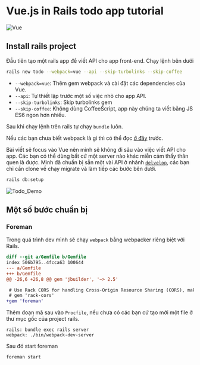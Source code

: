 # Vue.js in Rails todo app tutorial

![Vue](https://raw.githubusercontent.com/tdson/rails_vue_pratice/docs/assets/img/cover.png "The Progressive JavaScript Framework")

## Install rails project
Đầu tiên tạo một rails app để viết API cho app front-end. Chạy lệnh bên dưới
```sh
rails new todo --webpack=vue --api --skip-turbolinks --skip-coffee
```
  - `--webpack=vue`: Thêm gem webpack và cài đặt các dependencies của Vue.
  - `--api`: Tự thiết lập trước một số việc nhỏ cho app API.
  - `--skip-turbolinks`: Skip turbolinks gem
  - `--skip-coffee`: Không dùng CoffeeScript, app này chúng ta viết bằng JS ES6 ngon hơn nhiều.

Sau khi chạy lệnh trên rails tự chạy `bundle` luôn.

Nếu các bạn chưa biết webpack là gì thì có thể đọc [ở đây](#) trước.

Bài viết sẽ focus vào Vue nên mình sẽ không đi sâu vào việc viết API cho app. Các bạn có thể dùng bất cứ một server nào khác miễn cảm thấy thân quen là được. Mình đã chuẩn bị sẵn một vài API ở nhánh [`delvelop`](https://github.com/tdson/rails_vue_pratice/tree/develop), các bạn chỉ cần clone về chạy migrate và làm tiếp các bước bên dưới.
```sh
rails db:setup
```

![Todo_Demo](https://raw.githubusercontent.com/tdson/rails_vue_pratice/docs/assets/img/demo.gif "A demo of todo app")

## Một số bước chuẩn bị
### Foreman
Trong quá trình dev mình sẽ chạy `webpack` bằng webpacker riêng biệt với Rails.

```diff
diff --git a/Gemfile b/Gemfile
index 506b795..4fcca63 100644
--- a/Gemfile
+++ b/Gemfile
@@ -26,6 +26,8 @@ gem 'jbuilder', '~> 2.5'

 # Use Rack CORS for handling Cross-Origin Resource Sharing (CORS), making cross-origin AJAX possible
 # gem 'rack-cors'
+gem 'foreman'
```

Thêm đoạn mã sau vào `Procfile`, nếu chưa có các bạn cứ tạo mới một file ở thư mục gốc của project rails.
```
rails: bundle exec rails server
webpack: ./bin/webpack-dev-server
```
Sau đó start foreman
```sh
foreman start
```
